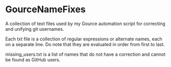 # GourceNameFixes
A collection of text files used by my Gource automation script for correcting and unifying git usernames.

Each txt file is a collection of regular expressions or alternate names, each on a separate line.
Do note that they are evaluated in order from first to last.

missing_users.txt is a list of names that do not have a correction and cannot be found as GitHub users.
